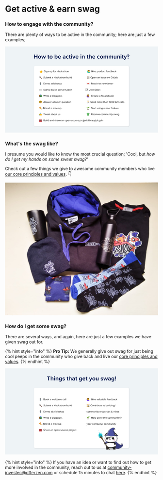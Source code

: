 # Get active & earn swag

### How to engage with the community?

There are plenty of ways to be active in the community; here are just a few examples;

![Examples of how to be active in the community](<../.gitbook/assets/\[External] Programmable Banking Meetup 27 Jan 2022.png>)

### What's the swag like?

I presume you would like to know the most crucial question; 'Cool, but _how do I get my hands on some sweet swag?'_

Check out a few things we give to awesome community members who live [our core principles and values](../community-manifesto.md#core-principles-and-values). 👇

![A glimpse of the Programamble Banking community swag up for grabs. (Check out the OfferZen swag here)](<../.gitbook/assets/swag pics.png>)

### How do I get some swag?

There are several ways, and again, here are just a few examples we have given swag out for.&#x20;

{% hint style="info" %}
**Pro Tip:** We generally give out swag for just being cool peeps in the community who give back and live our [core principles and values](../community-manifesto.md#core-principles-and-values).
{% endhint %}

![Things that will DEFINITELY get you some swag!](<../.gitbook/assets/\[External] Programmable Banking Meetup 27 Jan 2022 (1).png>)

{% hint style="info" %}
If you have an idea or want to find out how to get more involved in the community, reach out to us at [community-investec@offerzen.com](mailto:community-investec@offerzen.com) or schedule 15 minutes to chat [here](https://calendly.com/nick-offerzen/15min).
{% endhint %}
